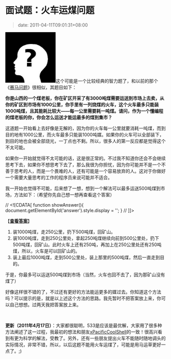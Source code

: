 # 面试题：火车运煤问题
>date: 2011-04-11T09:01:31+08:00


![](/assets/images/coolshell.cn/wp-content/uploads/2009/07/Question.jpg "Question")这个可能是一个比较经典的智力题了，和以前的那个《[赛马问题](/2009/%E9%9D%A2%E8%AF%95%E9%A2%98%EF%BC%9A%E8%B5%9B%E9%A9%AC%E9%97%AE%E9%A2%98.md "面试题：赛马问题")》很相似，其题目如下：


**你是山西的一个煤老板，你在矿区开采了有3000吨煤需要运送到市场上去卖，从你的矿区到市场有1000公里，你手里有一列烧煤的火车，这个火车最多只能装1000吨煤，且其能耗比较大——每一公里需要耗一吨煤。请问，作为一个懂编程的煤老板的你，你会怎么运送才能运最多的煤到集市？**


这道题一开始看上去好像是无解的，因为你的火车每一公里就要消耗一吨煤，而到目的地有1000公里，而火车最多只能装1000吨媒。如果你的火车可以全部装下，到目的地也会被全部烧光，一丁点也不剩。所以，很多人的第一反应都是觉得这个不太可能。


如果你一开始就觉得不太可能的话，这是很正常的。不过我不知道你还会不会继续思考下去，如果你不想思考下去了，那么我很为你担忧，因为你可能并不是一个不善于思考的人，而是一个畏难的人，还有可能是一个容易放弃的人。这对于你做好 一个需要大量思考的工作的程序员来说可能并不适合。


我一开始也觉得不可能，后来想了一想，想到一个解法可以最多运送500吨煤到市场，方法如下：（希望你先自己想一想再查看这个答案）  

  

// <![CDATA[
function showAnswer(){
 document.getElementById('answer').style.display = '';
}
// ]]&gt;  

【[**查看答案**](javascript:showAnswer();)】



1. 装1000吨煤，走250公里，扔下500吨煤，回矿山。
2. 装1000吨煤，走到250公里处，拿起250吨煤继续向前到500公里处，扔下500吨煤，回矿山。此时火车上还有250吨，再加上在250公里处还有250吨煤，所以，火车是可以回矿山的。
3. 装上最后1000吨煤，走到500公里处，装上那里的500吨煤，然后一直走到目的。


于是，你最多可以运送500吨煤到市场（当然，火车也回不去了，因为那矿山没有煤了）



好像这样很不错的了，不过还有更好的方法能运更多的媒过去。你知道这个方法吗？可以提示的是，就是以上述这个方法的思路。我先暂时不把答案放上来，你可以自己想想。过两天我把答案放上来。


 


**更新（2011年4月17日）**：大家都很聪明，533是应该是最优解，大家用了很多种方法阐述了这一过程，我最初的想法和朋友[xPacificCoolShell](/2011/%E9%9D%A2%E8%AF%95%E9%A2%98%EF%BC%9A%E7%81%AB%E8%BD%A6%E8%BF%90%E7%85%A4%E9%97%AE%E9%A2%98.md#comment-44698)的一致！很高兴看到有更为科学的解法，受教了。另外，还有一些朋友提出火车不能随时随地调头的实际情况，非常不错，所以，以后这题不能用火车运煤了，可能是用马运草更好一点了。;)


